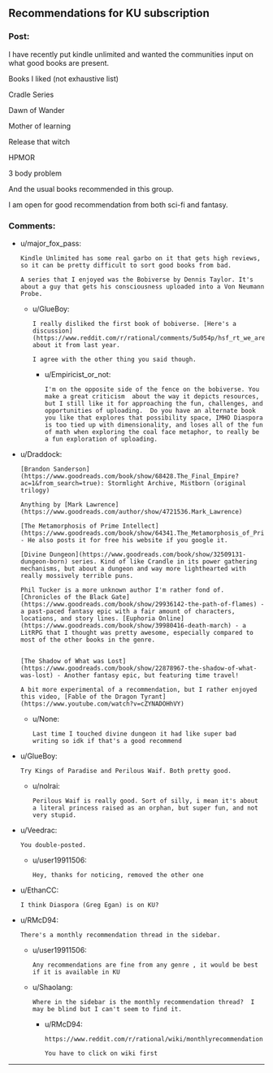 ## Recommendations for KU subscription

### Post:

I have recently put kindle unlimited and wanted the communities input on what good books are present.

Books I liked (not exhaustive list)

Cradle Series

Dawn of Wander

Mother of learning 

Release that witch

HPMOR

3 body problem

And the usual books recommended in this group.

I am open for good recommendation from both sci-fi and fantasy.



### Comments:

- u/major_fox_pass:
  ```
  Kindle Unlimited has some real garbo on it that gets high reviews, so it can be pretty difficult to sort good books from bad.

  A series that I enjoyed was the Bobiverse by Dennis Taylor. It's about a guy that gets his consciousness uploaded into a Von Neumann Probe.
  ```

  - u/GlueBoy:
    ```
    I really disliked the first book of bobiverse. [Here's a discussion](https://www.reddit.com/r/rational/comments/5u054p/hsf_rt_we_are_legion_we_are_bob_a_novel_about_von/) about it from last year. 

    I agree with the other thing you said though.
    ```

    - u/Empiricist_or_not:
      ```
      I'm on the opposite side of the fence on the bobiverse. You make a great criticism  about the way it depicts resources, but I still like it for approaching the fun, challenges, and opportunities of uploading.  Do you have an alternate book you like that explores that possibility space, IMHO Diaspora is too tied up with dimensionality, and loses all of the fun of math when exploring the coal face metaphor, to really be a fun exploration of uploading.
      ```

- u/Draddock:
  ```
  [Brandon Sanderson](https://www.goodreads.com/book/show/68428.The_Final_Empire?ac=1&from_search=true): Stormlight Archive, Mistborn (original trilogy)  

  Anything by [Mark Lawrence](https://www.goodreads.com/author/show/4721536.Mark_Lawrence)  

  [The Metamorphosis of Prime Intellect](https://www.goodreads.com/book/show/64341.The_Metamorphosis_of_Prime_Intellect) - He also posts it for free his website if you google it.  

  [Divine Dungeon](https://www.goodreads.com/book/show/32509131-dungeon-born) series. Kind of like Crandle in its power gathering mechanisms, but about a dungeon and way more lighthearted with really mossively terrible puns.

  Phil Tucker is a more unknown author I'm rather fond of. [Chronicles of the Black Gate](https://www.goodreads.com/book/show/29936142-the-path-of-flames) - a past-paced fantasy epic with a fair amount of characters, locations, and story lines. [Euphoria Online](https://www.goodreads.com/book/show/39980416-death-march) - a LitRPG that I thought was pretty awesome, especially compared to most of the other books in the genre.


  [The Shadow of What was Lost](https://www.goodreads.com/book/show/22878967-the-shadow-of-what-was-lost) - Another fantasy epic, but featuring time travel!

  A bit more experimental of a recommendation, but I rather enjoyed this video, [Fable of the Dragon Tyrant](https://www.youtube.com/watch?v=cZYNADOHhVY)
  ```

  - u/None:
    ```
    Last time I touched divine dungeon it had like super bad writing so idk if that's a good recommend
    ```

- u/GlueBoy:
  ```
  Try Kings of Paradise and Perilous Waif. Both pretty good.
  ```

  - u/nolrai:
    ```
    Perilous Waif is really good. Sort of silly, i mean it's about a literal princess raised as an orphan, but super fun, and not very stupid.
    ```

- u/Veedrac:
  ```
  You double-posted.
  ```

  - u/user19911506:
    ```
    Hey, thanks for noticing, removed the other one
    ```

- u/EthanCC:
  ```
  I think Diaspora (Greg Egan) is on KU?
  ```

- u/RMcD94:
  ```
  There's a monthly recommendation thread in the sidebar.
  ```

  - u/user19911506:
    ```
    Any recommendations are fine from any genre , it would be best if it is available in KU
    ```

  - u/Shaolang:
    ```
    Where in the sidebar is the monthly recommendation thread?  I may be blind but I can't seem to find it.
    ```

    - u/RMcD94:
      ```
      https://www.reddit.com/r/rational/wiki/monthlyrecommendation

      You have to click on wiki first
      ```

---

